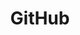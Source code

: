 ---
type: framework
cloudinary_convert: false
published: published
slug: github
title: GitHub
start: January 01, 2000
---